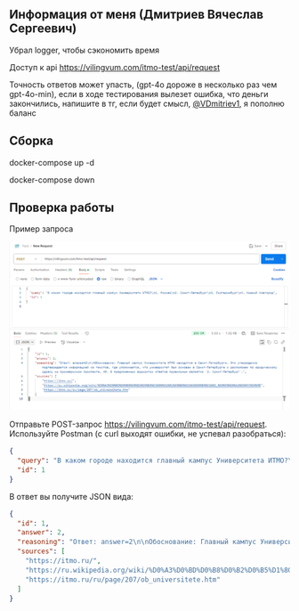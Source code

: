 ## Информация от меня (Дмитриев Вячеслав Сергеевич)

Убрал logger, чтобы сэкономить время

Доступ к api https://vilingvum.com/itmo-test/api/request

Точность ответов может упасть, (gpt-4o дороже в несколько раз чем gpt-4o-min), если в ходе тестирования вылезет ошибка, что деньги закончились, напишите в тг, если будет смысл, <a href="https://t.me/VDmitriev1" target="_blank">@VDmitriev1</a>, я пополню баланс

## Сборка

docker-compose up -d

docker-compose down

## Проверка работы

Пример запроса

<img src="https://github.com/SlavaDm/itmo-test/blob/master/example-of-usage.png" target="_blank" />

Отправьте POST-запрос https://vilingvum.com/itmo-test/api/request. Используйте Postman (с curl выходят ошибки, не успевал разобраться):

```json
{
  "query": "В каком городе находится главный кампус Университета ИТМО?\n1. Москва\n2. Санкт-Петербург\n3. Екатеринбург\n4. Нижний Новгород",
  "id": 1
}
```

В ответ вы получите JSON вида:

```json
{
  "id": 1,
  "answer": 2,
  "reasoning": "Ответ: answer=2\n\nОбоснование: Главный кампус Университета ИТМО находится в Санкт-Петербурге. Это утверждение подтверждается информацией из текстов, где упоминается, что университет был основан в Санкт-Петербурге и расположен по юридическому адресу на Кронверкском проспекте, 49. В предложенных вариантах ответов правильным является '2. Санкт-Петербург'.",
  "sources": [
    "https://itmo.ru/",
    "https://ru.wikipedia.org/wiki/%D0%A3%D0%BD%D0%B8%D0%B2%D0%B5%D1%80%D1%81%D0%B8%D1%82%D0%B5%D1%82_%D0%98%D0%A2%D0%9C%D0%9E",
    "https://itmo.ru/ru/page/207/ob_universitete.htm"
  ]
}
```
